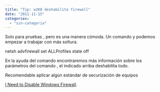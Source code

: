 ```yaml
---
title: "Tip: w2K8 deshabilita firewall"
date: "2011-11-15"
categories: 
  - "sin-categoria"
---
```


Solo para pruebas , pero es una manera cómoda. Un comando y podemos empezar a trabajar con más soltura.

netsh advfirewall set ALLProfiles state off

En la ayuda del comando encontraremos más información sobre los parámetros del comando , el indicado arriba deshabilita todo.

Recomendable aplicar algún estándar de securización de equipos

[I Need to Disable Windows Firewall](https://technet.microsoft.com/es-es/library/cc766337(WS.10).aspx).
